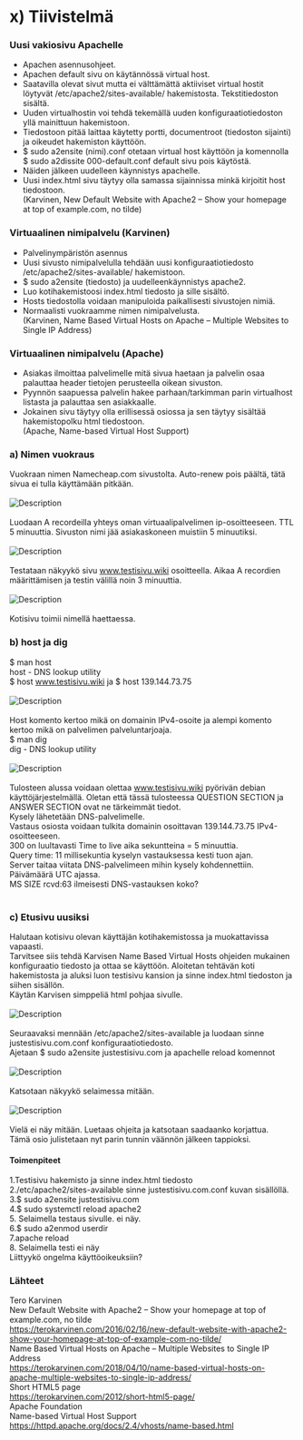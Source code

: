 # x) Tiivistelmä
### Uusi vakiosivu Apachelle
- Apachen asennusohjeet.
- Apachen default sivu on käytännössä virtual host.
- Saatavilla olevat sivut mutta ei välttämättä aktiiviset virtual hostit löytyvät /etc/apache2/sites-available/ hakemistosta. Tekstitiedoston sisältä.
- Uuden virtualhostin voi tehdä tekemällä uuden konfiguraatiotiedoston yllä mainittuun hakemistoon.
- Tiedostoon pitää laittaa käytetty portti, documentroot (tiedoston sijainti) ja oikeudet hakemiston käyttöön.
- $ sudo a2ensite (nimi).conf otetaan virtual host käyttöön ja komennolla $ sudo a2dissite 000-default.conf default sivu pois käytöstä.
- Näiden jälkeen uudelleen käynnistys apachelle.
- Uusi index.html sivu täytyy olla samassa sijainnissa minkä kirjoitit host tiedostoon.<br>
(Karvinen, New Default Website with Apache2 – Show your homepage at top of example.com, no tilde)<br>
### Virtuaalinen nimipalvelu (Karvinen)
- Palvelinympäristön asennus
- Uusi sivusto nimipalvelulla tehdään uusi konfiguraatiotiedosto /etc/apache2/sites-available/ hakemistoon.
- $ sudo a2ensite (tiedosto) ja uudelleenkäynnistys apache2.
- Luo kotihakemistoosi index.html tiedosto ja sille sisältö.
- Hosts tiedostolla voidaan manipuloida paikallisesti sivustojen nimiä.
- Normaalisti vuokraamme nimen nimipalvelusta.<br>
(Karvinen, Name Based Virtual Hosts on Apache – Multiple Websites to Single IP Address)<br>
### Virtuaalinen nimipalvelu (Apache)
- Asiakas ilmoittaa palvelimelle mitä sivua haetaan ja palvelin osaa palauttaa header tietojen perusteella oikean sivuston.
- Pyynnön saapuessa palvelin hakee parhaan/tarkimman parin virtualhost listasta ja palauttaa sen asiakkaalle.
- Jokainen sivu täytyy olla erillisessä <virtualhost> osiossa ja sen täytyy sisältää hakemistopolku html tiedostoon.<br>
(Apache, Name-based Virtual Host Support)<br>
### a) Nimen vuokraus
Vuokraan nimen Namecheap.com sivustolta. Auto-renew pois päältä, tätä sivua ei tulla käyttämään pitkään. <br>
<br>
![Description](testisivu.png) <br>
<br>
Luodaan A recordeilla yhteys oman virtuaalipalvelimen ip-osoitteeseen. TTL 5 minuuttia. Sivuston nimi jää asiakaskoneen muistiin 5 minuutiksi.<br>
<br>
![Description](dns.png) <br>
<br>
Testataan näkyykö sivu www.testisivu.wiki osoitteella. Aikaa A recordien määrittämisen ja testin välillä noin 3 minuuttia.<br>
<br>
![Description](kokeilu.png) <br>
<br>
Kotisivu toimii nimellä haettaessa.<br>
### b) host ja dig
$ man host<br>
host - DNS lookup utility <br>
$ host www.testisivu.wiki ja $ host 139.144.73.75 <br>
<br>
![Description](host.png) <br>
<br>
Host komento kertoo mikä on domainin IPv4-osoite ja alempi komento kertoo mikä on palvelimen palveluntarjoaja. <br> 
$ man dig <br>
dig - DNS lookup utility<br> 
<br>
![Description](dig.png) <br>
<br>
Tulosteen alussa voidaan olettaa www.testisivu.wiki pyörivän debian käyttöjärjestelmällä.
Oletan että tässä tulosteessa QUESTION SECTION ja ANSWER SECTION ovat ne tärkeimmät tiedot.<br>
Kysely lähetetään DNS-palvelimelle. <br>
Vastaus osiosta voidaan tulkita domainin osoittavan 139.144.73.75 IPv4-osoitteeseen.<br>
300 on luultavasti Time to live aika sekuntteina = 5 minuuttia.<br>
Query time: 11 millisekuntia kyselyn vastauksessa kesti tuon ajan.<br>
Server taitaa viitata DNS-palvelimeen mihin kysely kohdennettiin. <br>
Päivämäärä UTC ajassa. <br>
MS SIZE rcvd:63 ilmeisesti DNS-vastauksen koko? <br>
<br>
### c) Etusivu uusiksi
Halutaan kotisivu olevan käyttäjän kotihakemistossa ja muokattavissa vapaasti. <br>
Tarvitsee siis tehdä Karvisen Name Based Virtual Hosts ohjeiden mukainen konfiguraatio tiedosto ja ottaa se käyttöön.
Aloitetan tehtävän koti hakemistosta ja aluksi luon testisivu kansion ja sinne index.html tiedoston ja siihen sisällön.<br>
Käytän Karvisen simppeliä html pohjaa sivulle.<br>
<br>
![Description](yk.png) <br>
<br>
Seuraavaksi mennään /etc/apache2/sites-available ja luodaan sinne justestisivu.com.conf konfiguraatiotiedosto.<br>
Ajetaan $ sudo a2ensite justestisivu.com ja apachelle reload komennot <br>
<br>
![Description](ka.png) <br>
<br>
Katsotaan näkyykö selaimessa mitään. <br>
<br>
![Description](justes.png) <br>
<br>
Vielä ei näy mitään. Luetaas ohjeita ja katsotaan saadaanko korjattua.<br>
Tämä osio julistetaan nyt parin tunnin väännön jälkeen tappioksi. <br>
#### Toimenpiteet
1.Testisivu hakemisto ja sinne index.html tiedosto <br>
2./etc/apache2/sites-available sinne justestisivu.com.conf kuvan sisällöllä.<br>
3.$ sudo a2ensite justestisivu.com<br>
4.$ sudo systemctl reload apache2<br>
5. Selaimella testaus sivulle. ei näy.<br>
6.$ sudo a2enmod userdir<br>
7.apache reload<br>
8. Selaimella testi ei näy<br>
Liittyykö ongelma käyttöoikeuksiin? <br>
### Lähteet
Tero Karvinen <br>
New Default Website with Apache2 – Show your homepage at top of example.com, no tilde<br>
https://terokarvinen.com/2016/02/16/new-default-website-with-apache2-show-your-homepage-at-top-of-example-com-no-tilde/ <br>
Name Based Virtual Hosts on Apache – Multiple Websites to Single IP Address<br>
https://terokarvinen.com/2018/04/10/name-based-virtual-hosts-on-apache-multiple-websites-to-single-ip-address/<br>
Short HTML5 page<br>
https://terokarvinen.com/2012/short-html5-page/<br>
Apache Foundation<br>
Name-based Virtual Host Support<br>
https://httpd.apache.org/docs/2.4/vhosts/name-based.html<br>
